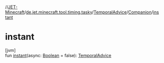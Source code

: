 //[JET-Minecraft](../../../../index.md)/[de.jet.minecraft.tool.timing.tasky](../../index.md)/[TemporalAdvice](../index.md)/[Companion](index.md)/[instant](instant.md)

# instant

[jvm]\
fun [instant](instant.md)(async: [Boolean](https://kotlinlang.org/api/latest/jvm/stdlib/kotlin/-boolean/index.html) = false): [TemporalAdvice](../index.md)
